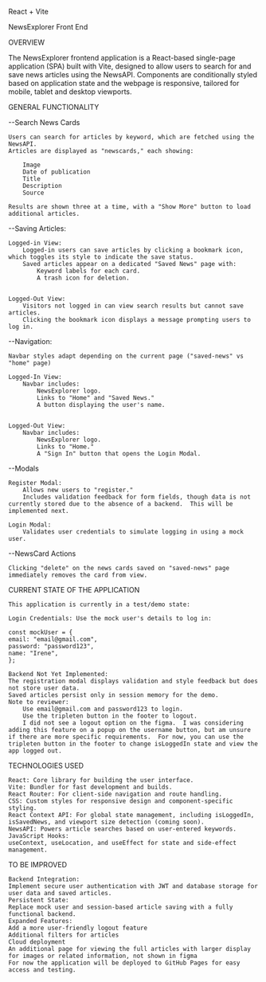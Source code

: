React + Vite

NewsExplorer Front End

OVERVIEW

The NewsExplorer frontend application is a React-based single-page application (SPA) built with Vite, designed to allow users to search for and save news articles using the NewsAPI. Components are conditionally styled based on application state and the webpage is responsive, tailored for mobile, tablet and desktop viewports.

GENERAL FUNCTIONALITY

--Search News Cards

    Users can search for articles by keyword, which are fetched using the NewsAPI.
    Articles are displayed as "newscards," each showing:

        Image
        Date of publication
        Title
        Description
        Source

    Results are shown three at a time, with a "Show More" button to load additional articles.

--Saving Articles:

    Logged-in View:
        Logged-in users can save articles by clicking a bookmark icon, which toggles its style to indicate the save status.
        Saved articles appear on a dedicated "Saved News" page with:
            Keyword labels for each card.
            A trash icon for deletion.


    Logged-Out View:
        Visitors not logged in can view search results but cannot save articles.
        Clicking the bookmark icon displays a message prompting users to log in.

--Navigation:

    Navbar styles adapt depending on the current page ("saved-news" vs "home" page)

    Logged-In View:
        Navbar includes:
            NewsExplorer logo.
            Links to "Home" and "Saved News."
            A button displaying the user's name.


    Logged-Out View:
        Navbar includes:
            NewsExplorer logo.
            Links to "Home."
            A "Sign In" button that opens the Login Modal.

--Modals

    Register Modal:
        Allows new users to "register."
        Includes validation feedback for form fields, though data is not currently stored due to the absence of a backend.  This will be implemented next.

    Login Modal:
        Validates user credentials to simulate logging in using a mock user.

--NewsCard Actions

    Clicking "delete" on the news cards saved on "saved-news" page immediately removes the card from view.

CURRENT STATE OF THE APPLICATION

    This application is currently in a test/demo state:

    Login Credentials: Use the mock user's details to log in:

    const mockUser = {
    email: "email@gmail.com",
    password: "password123",
    name: "Irene",
    };

    Backend Not Yet Implemented:
    The registration modal displays validation and style feedback but does not store user data.
    Saved articles persist only in session memory for the demo.
    Note to reviewer:
        Use email@gmail.com and password123 to login.
        Use the tripleten button in the footer to logout.
        I did not see a logout option on the figma.  I was considering adding this feature on a popup on the username button, but am unsure if there are more specific requirements.  For now, you can use the tripleten button in the footer to change isLoggedIn state and view the app logged out.

TECHNOLOGIES USED

    React: Core library for building the user interface.
    Vite: Bundler for fast development and builds.
    React Router: For client-side navigation and route handling.
    CSS: Custom styles for responsive design and component-specific styling.
    React Context API: For global state management, including isLoggedIn, isSavedNews, and viewport size detection (coming soon).
    NewsAPI: Powers article searches based on user-entered keywords.
    JavaScript Hooks:
    useContext, useLocation, and useEffect for state and side-effect management.

TO BE IMPROVED

    Backend Integration:
    Implement secure user authentication with JWT and database storage for user data and saved articles.
    Persistent State:
    Replace mock user and session-based article saving with a fully functional backend.
    Expanded Features:
    Add a more user-friendly logout feature
    Additional filters for articles
    Cloud deployment
    An additional page for viewing the full articles with larger display for images or related information, not shown in figma
    For now the application will be deployed to GitHub Pages for easy access and testing.
